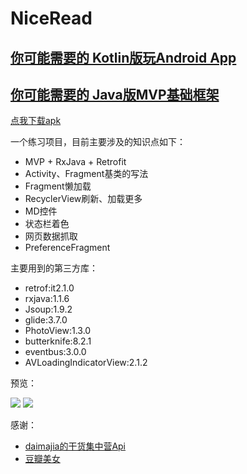 # NiceRead

## [你可能需要的 Kotlin版玩Android App](https://github.com/SheHuan/WanAndroid)
## [你可能需要的 Java版MVP基础框架](https://github.com/SheHuan/EasyMvp)

[点我下载apk](http://fir.im/jr8h)

一个练习项目，目前主要涉及的知识点如下：
* MVP + RxJava + Retrofit
* Activity、Fragment基类的写法
* Fragment懒加载
* RecyclerView刷新、加载更多
* MD控件
* 状态栏着色
* 网页数据抓取
* PreferenceFragment

主要用到的第三方库：
* retrof:it2.1.0
* rxjava:1.1.6
* Jsoup:1.9.2
* glide:3.7.0
* PhotoView:1.3.0
* butterknife:8.2.1
* eventbus:3.0.0
* AVLoadingIndicatorView:2.1.2

预览：

![](https://github.com/Othershe/NiceRead/blob/master/1.gif) ![](https://github.com/Othershe/NiceRead/blob/master/2.gif)

感谢：
* [daimajia的干货集中营Api](http://gank.io/)
* [豆瓣美女](http://www.dbmeinv.com/dbgroup)

